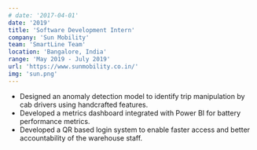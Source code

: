 ```yaml
---
# date: '2017-04-01'
date: '2019'
title: 'Software Development Intern'
company: 'Sun Mobility'
team: 'SmartLine Team'
location: 'Bangalore, India'
range: 'May 2019 - July 2019'
url: 'https://www.sunmobility.co.in/'
img: 'sun.png'
---
```


- Designed an anomaly detection model to identify trip manipulation by cab drivers using handcrafted features.
- Developed a metrics dashboard integrated with Power BI for battery performance metrics.
- Developed a QR based login system to enable faster access and better accountability of the warehouse staff.
